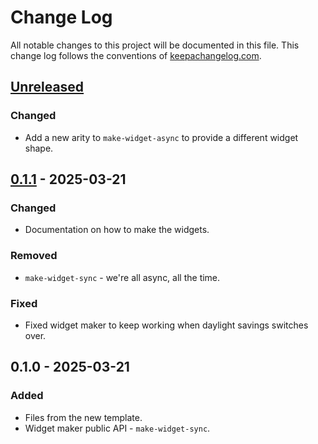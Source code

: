 # Change Log
All notable changes to this project will be documented in this file. This change log follows the conventions of [keepachangelog.com](http://keepachangelog.com/).

## [Unreleased]
### Changed
- Add a new arity to `make-widget-async` to provide a different widget shape.

## [0.1.1] - 2025-03-21
### Changed
- Documentation on how to make the widgets.

### Removed
- `make-widget-sync` - we're all async, all the time.

### Fixed
- Fixed widget maker to keep working when daylight savings switches over.

## 0.1.0 - 2025-03-21
### Added
- Files from the new template.
- Widget maker public API - `make-widget-sync`.

[Unreleased]: https://sourcehost.site/your-name/ikke_interaktiv_dommer/compare/0.1.1...HEAD
[0.1.1]: https://sourcehost.site/your-name/ikke_interaktiv_dommer/compare/0.1.0...0.1.1
